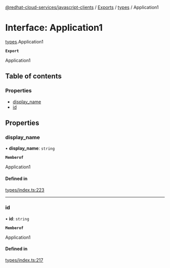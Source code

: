 [@redhat-cloud-services/javascript-clients](../README.md) / [Exports](../modules.md) / [types](../modules/types.md) / Application1

# Interface: Application1

[types](../modules/types.md).Application1

**`Export`**

Application1

## Table of contents

### Properties

- [display\_name](types.Application1.md#display_name)
- [id](types.Application1.md#id)

## Properties

### display\_name

• **display\_name**: `string`

**`Memberof`**

Application1

#### Defined in

[types/index.ts:223](https://github.com/RedHatInsights/javascript-clients/blob/main/packages/notifications/types/index.ts#L223)

___

### id

• **id**: `string`

**`Memberof`**

Application1

#### Defined in

[types/index.ts:217](https://github.com/RedHatInsights/javascript-clients/blob/main/packages/notifications/types/index.ts#L217)
